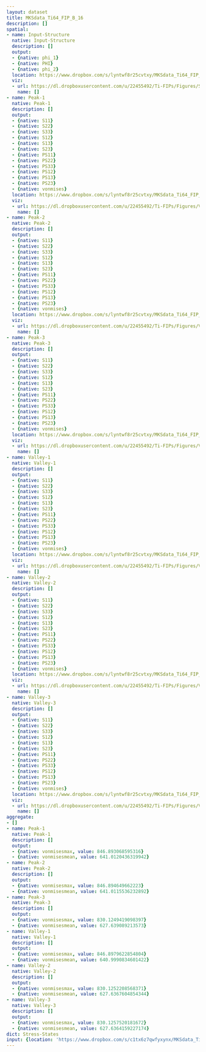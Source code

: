 ```yaml
---
layout: dataset
title: MKSdata_Ti64_FIP_B_16
description: []
spatial:
- name: Input-Structure
  native: Input-Structure
  description: []
  output:
  - {native: phi_1}
  - {native: PHI}
  - {native: phi_2}
  location: https://www.dropbox.com/s/lyntwf8r25cvtxy/MKSdata_Ti64_FIP_B_16.h5
  viz:
  - url: https://dl.dropboxusercontent.com/u/22455492/Ti-FIPs/Figures/SliceNearMax-MKSdata_Ti64_FIP_B_16-Input-Structure.png
    name: []
- name: Peak-1
  native: Peak-1
  description: []
  output:
  - {native: S11}
  - {native: S22}
  - {native: S33}
  - {native: S12}
  - {native: S13}
  - {native: S23}
  - {native: PS11}
  - {native: PS22}
  - {native: PS33}
  - {native: PS12}
  - {native: PS13}
  - {native: PS23}
  - {native: vonmises}
  location: https://www.dropbox.com/s/lyntwf8r25cvtxy/MKSdata_Ti64_FIP_B_16.h5
  viz:
  - url: https://dl.dropboxusercontent.com/u/22455492/Ti-FIPs/Figures/VonMisesContour-MKSdata_Ti64_FIP_B_16-Peak-1.png
    name: []
- name: Peak-2
  native: Peak-2
  description: []
  output:
  - {native: S11}
  - {native: S22}
  - {native: S33}
  - {native: S12}
  - {native: S13}
  - {native: S23}
  - {native: PS11}
  - {native: PS22}
  - {native: PS33}
  - {native: PS12}
  - {native: PS13}
  - {native: PS23}
  - {native: vonmises}
  location: https://www.dropbox.com/s/lyntwf8r25cvtxy/MKSdata_Ti64_FIP_B_16.h5
  viz:
  - url: https://dl.dropboxusercontent.com/u/22455492/Ti-FIPs/Figures/VonMisesContour-MKSdata_Ti64_FIP_B_16-Peak-2.png
    name: []
- name: Peak-3
  native: Peak-3
  description: []
  output:
  - {native: S11}
  - {native: S22}
  - {native: S33}
  - {native: S12}
  - {native: S13}
  - {native: S23}
  - {native: PS11}
  - {native: PS22}
  - {native: PS33}
  - {native: PS12}
  - {native: PS13}
  - {native: PS23}
  - {native: vonmises}
  location: https://www.dropbox.com/s/lyntwf8r25cvtxy/MKSdata_Ti64_FIP_B_16.h5
  viz:
  - url: https://dl.dropboxusercontent.com/u/22455492/Ti-FIPs/Figures/VonMisesContour-MKSdata_Ti64_FIP_B_16-Peak-3.png
    name: []
- name: Valley-1
  native: Valley-1
  description: []
  output:
  - {native: S11}
  - {native: S22}
  - {native: S33}
  - {native: S12}
  - {native: S13}
  - {native: S23}
  - {native: PS11}
  - {native: PS22}
  - {native: PS33}
  - {native: PS12}
  - {native: PS13}
  - {native: PS23}
  - {native: vonmises}
  location: https://www.dropbox.com/s/lyntwf8r25cvtxy/MKSdata_Ti64_FIP_B_16.h5
  viz:
  - url: https://dl.dropboxusercontent.com/u/22455492/Ti-FIPs/Figures/VonMisesContour-MKSdata_Ti64_FIP_B_16-Valley-1.png
    name: []
- name: Valley-2
  native: Valley-2
  description: []
  output:
  - {native: S11}
  - {native: S22}
  - {native: S33}
  - {native: S12}
  - {native: S13}
  - {native: S23}
  - {native: PS11}
  - {native: PS22}
  - {native: PS33}
  - {native: PS12}
  - {native: PS13}
  - {native: PS23}
  - {native: vonmises}
  location: https://www.dropbox.com/s/lyntwf8r25cvtxy/MKSdata_Ti64_FIP_B_16.h5
  viz:
  - url: https://dl.dropboxusercontent.com/u/22455492/Ti-FIPs/Figures/VonMisesContour-MKSdata_Ti64_FIP_B_16-Valley-2.png
    name: []
- name: Valley-3
  native: Valley-3
  description: []
  output:
  - {native: S11}
  - {native: S22}
  - {native: S33}
  - {native: S12}
  - {native: S13}
  - {native: S23}
  - {native: PS11}
  - {native: PS22}
  - {native: PS33}
  - {native: PS12}
  - {native: PS13}
  - {native: PS23}
  - {native: vonmises}
  location: https://www.dropbox.com/s/lyntwf8r25cvtxy/MKSdata_Ti64_FIP_B_16.h5
  viz:
  - url: https://dl.dropboxusercontent.com/u/22455492/Ti-FIPs/Figures/VonMisesContour-MKSdata_Ti64_FIP_B_16-Valley-3.png
    name: []
aggregate:
- []
- name: Peak-1
  native: Peak-1
  description: []
  output:
  - {native: vonmisesmax, value: 846.893068595316}
  - {native: vonmisesmean, value: 641.0120436319942}
- name: Peak-2
  native: Peak-2
  description: []
  output:
  - {native: vonmisesmax, value: 846.894649662223}
  - {native: vonmisesmean, value: 641.0115536232892}
- name: Peak-3
  native: Peak-3
  description: []
  output:
  - {native: vonmisesmax, value: 830.1249419098397}
  - {native: vonmisesmean, value: 627.639089213573}
- name: Valley-1
  native: Valley-1
  description: []
  output:
  - {native: vonmisesmax, value: 846.8979622854804}
  - {native: vonmisesmean, value: 640.9990834601422}
- name: Valley-2
  native: Valley-2
  description: []
  output:
  - {native: vonmisesmax, value: 830.1252208568371}
  - {native: vonmisesmean, value: 627.6367604854344}
- name: Valley-3
  native: Valley-3
  description: []
  output:
  - {native: vonmisesmax, value: 830.1257520181672}
  - {native: vonmisesmean, value: 627.6364159227174}
dict: Stress-States
input: {location: 'https://www.dropbox.com/s/c1tx6z7qwfyxynx/MKSdata_Ti64_FIP_B_16.mat'}
---
```

